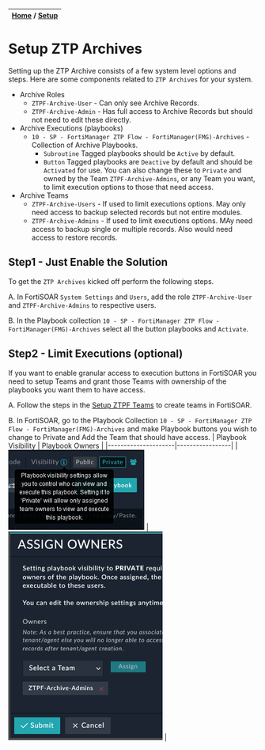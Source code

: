 | [Home](../../../README.md) / [Setup](../README.md) |
|----------------------------------------------------|

# Setup ZTP Archives

Setting up the ZTP Archive consists of a few system level options and steps. Here are some components related to `ZTP Archives` for your system. 

 - Archive Roles
   - `ZTPF-Archive-User` - Can only see Archive Records.
   - `ZTPF-Archive-Admin` - Has full access to Archive Records but should not need to edit these directly. 
 - Archive Executions (playbooks) 
   - `10 - SP - FortiManager ZTP Flow - FortiManager(FMG)-Archives` - Collection of Archive Playbooks. 
     - `Subroutine` Tagged playbooks should be `Active` by default. 
     - `Button` Tagged playbooks are `Deactive` by default and should be `Activated` for use. You can also change these to `Private` and owned by the Team `ZTPF-Archive-Admins`, or any Team you want, to limit execution options to those that need access. 
 - Archive Teams
   - `ZTPF-Archive-Users` - If used to limit executions options. May only need access to backup selected records but not entire modules. 
   - `ZTPF-Archive-Admins` - If used to limit executions options. MAy need access to backup single or multiple records. Also would need access to restore records. 

## Step1 - Just Enable the Solution

To get the `ZTP Archives` kicked off perform the following steps. 

 A. In FortiSOAR `System Settings` and `Users`, add the role `ZTPF-Archive-User` and `ZTPF-Archive-Admins` to respective users. 

 B. In the Playbook collection `10 - SP - FortiManager ZTP Flow - FortiManager(FMG)-Archives` select all the button playbooks and `Activate`. 

## Step2 - Limit Executions (optional)

If you want to enable granular access to execution buttons in FortiSOAR you need to setup Teams and grant those Teams with ownership of the playbooks you want them to have access. 

  A. Follow the steps in the [Setup ZTPF Teams](../ztpf-teams/README.md) to create teams in FortiSOAR. 

  B. In FortiSOAR, go to the Playbook Collection `10 - SP - FortiManager ZTP Flow - FortiManager(FMG)-Archives` and make Playbook buttons you wish to change to Private and Add the Team that should have access. 
| Playbook Visibility | Playbook Owners | 
|---------------------|-----------------|
| ![](./playbook-visible-setting.png) | ![](./playbook-owners.png) |